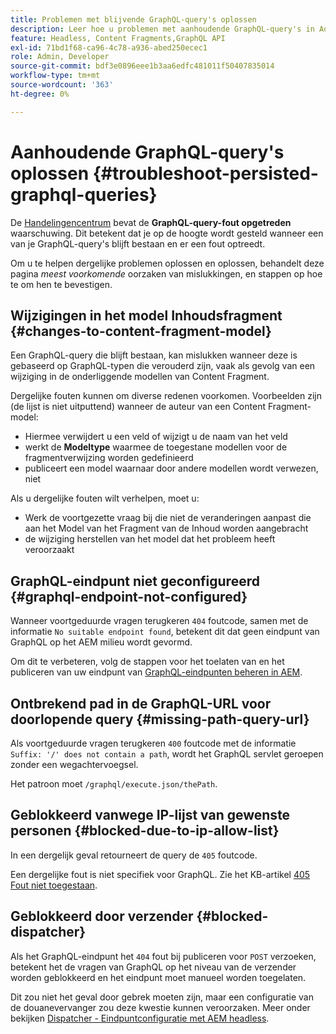 ```yaml
---
title: Problemen met blijvende GraphQL-query's oplossen
description: Leer hoe u problemen met aanhoudende GraphQL-query's in Adobe Experience Manager as a Cloud Service kunt oplossen.
feature: Headless, Content Fragments,GraphQL API
exl-id: 71bd1f68-ca96-4c78-a936-abed250ecec1
role: Admin, Developer
source-git-commit: bdf3e0896eee1b3aa6edfc481011f50407835014
workflow-type: tm+mt
source-wordcount: '363'
ht-degree: 0%

---
```


# Aanhoudende GraphQL-query&#39;s oplossen {#troubleshoot-persisted-graphql-queries}

De [Handelingencentrum](/help/operations/actions-center.md) bevat de **GraphQL-query-fout opgetreden** waarschuwing. Dit betekent dat je op de hoogte wordt gesteld wanneer een van je GraphQL-query&#39;s blijft bestaan en er een fout optreedt.

Om u te helpen dergelijke problemen oplossen en oplossen, behandelt deze pagina *meest voorkomende* oorzaken van mislukkingen, en stappen op hoe te om hen te bevestigen.

## Wijzigingen in het model Inhoudsfragment {#changes-to-content-fragment-model}

Een GraphQL-query die blijft bestaan, kan mislukken wanneer deze is gebaseerd op GraphQL-typen die verouderd zijn, vaak als gevolg van een wijziging in de onderliggende modellen van Content Fragment.

Dergelijke fouten kunnen om diverse redenen voorkomen. Voorbeelden zijn (de lijst is niet uitputtend) wanneer de auteur van een Content Fragment-model:

* Hiermee verwijdert u een veld of wijzigt u de naam van het veld
* werkt de **Modeltype** waarmee de toegestane modellen voor de fragmentverwijzing worden gedefinieerd
* publiceert een model waarnaar door andere modellen wordt verwezen, niet

Als u dergelijke fouten wilt verhelpen, moet u:

* Werk de voortgezette vraag bij die niet de veranderingen aanpast die aan het Model van het Fragment van de Inhoud worden aangebracht
* de wijziging herstellen van het model dat het probleem heeft veroorzaakt

## GraphQL-eindpunt niet geconfigureerd {#graphql-endpoint-not-configured}

Wanneer voortgeduurde vragen terugkeren `404` foutcode, samen met de informatie `No suitable endpoint found`, betekent dit dat geen eindpunt van GraphQL op het AEM milieu wordt gevormd.

Om dit te verbeteren, volg de stappen voor het toelaten van en het publiceren van uw eindpunt van [GraphQL-eindpunten beheren in AEM](/help/headless/graphql-api/graphql-endpoint.md).

## Ontbrekend pad in de GraphQL-URL voor doorlopende query {#missing-path-query-url}

Als voortgeduurde vragen terugkeren `400` foutcode met de informatie `Suffix: '/' does not contain a path`, wordt het GraphQL servlet geroepen zonder een wegachtervoegsel.

Het patroon moet `/graphql/execute.json/thePath`.

## Geblokkeerd vanwege IP-lijst van gewenste personen {#blocked-due-to-ip-allow-list}

In een dergelijk geval retourneert de query de `405` foutcode.

Een dergelijke fout is niet specifiek voor GraphQL. Zie het KB-artikel [405 Fout niet toegestaan](https://experienceleague.adobe.com/en/docs/experience-cloud-kcs/kbarticles/ka-20824).

## Geblokkeerd door verzender {#blocked-dispatcher}

Als het GraphQL-eindpunt het `404` fout bij publiceren voor `POST` verzoeken, betekent het de vragen van GraphQL op het niveau van de verzender worden geblokkeerd en het eindpunt moet manueel worden toegelaten.

Dit zou niet het geval door gebrek moeten zijn, maar een configuratie van de douanevervanger zou deze kwestie kunnen veroorzaken. Meer onder bekijken [Dispatcher - Eindpuntconfiguratie met AEM headless](/help/headless/deployment/dispatcher.md).
